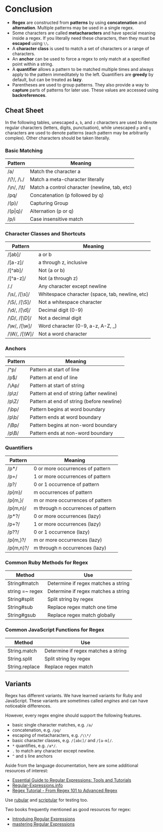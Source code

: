 # Conclusion
* __Regex__ are constructed from __patterns__ by using __concatenation__ and __alternation__. Multiple patterns may be used in a single regex.
* Some characters are called __metacharacters__ and have special meaning inside a regex. If you literally need these characters, then they must be __escaped__ using `\\`.
* A __character class__ is used to match a set of characters or a range of characters.
* An __anchor__ can be used to force a regex to only match at a specified point within a string.
* A __quantifier__ allows a pattern to be matched multiple times and always apply to the pattern immeditately to the left. Quantifiers are __greedy__ by default, but can be treated as __lazy__.
* Parentheses are used to group patterns. They also provide a way to __capture__ parts of patterns for later use. These values are accessed using __backreferences__.

## Cheat Sheet
In the following tables, unescaped `a`, `b`, and `z` characters are used to denote regular characters (letters, digits, punctuation), while unescaped `p` and `q` characters are used to denote patterns (each pattern may be arbitrarily complex). Other characters should be taken literally.

### Basic Matching

| Pattern | Meaning |
| ------- | ------- |
| /a/ | Match the character a |
| /\\?/, /\\./ | Match a meta-character literally |
| /\\n/, /\\t/ | Match a control character (newline, tab, etc) |
| /pq/ | Concatenation (p followed by q) |
| /(p)/ | Capturing Group |
| /(p\\|q)/ | Alternation (p or q) |
| /p/i | Case insensitive match |

### Character Classes and Shortcuts

| Pattern | Meaning |
| ------- | ------- |
| /[ab]/ | a or b |
| /[a-z]/ | a through z, inclusive |
| /[^ab]/ | Not (a or b) |
| /[^a-z]/ | Not (a through z) |
| /./ | Any character except newline |
| /\\s/, /[\\s]/ | Whitespace character (space, tab, newline, etc) |
| /\\S/, /[\\S]/ | Not a whitespace character |
| /\\d/, /[\\d]/ | Decimal digit (0-9) |
| /\\D/, /[\\D]/ | Not a decimal digit |
| /\\w/, /[\\w]/ | Word character (0-9, a-z, A-Z, _) |
| /\\W/, /[\\W]/ | Not a word character |

### Anchors

| Pattern | Meaning |
| ------- | ------- |
| /^p/ | Pattern at start of line |
| /p$/ | Pattern at end of line |
| /\\Ap/ | Pattern at start of string |
| /p\\z/ | Pattern at end of string (after newline) |
| /p\\Z/ | Pattern at end of string (before newline) |
| /\\bp/ | Pattern begins at word boundary |
| /p\\b/ | Pattern ends at word boundary |
| /\\Bp/ | Pattern begins at non-word boundary |
| /p\\B/ | Pattern ends at non-word boundary |

### Quantifiers

| Pattern | Meaning |
| ------- | ------- |
| /p*/ | 0 or more occurrences of pattern |
| /p+/ | 1 or more occurrences of pattern |
| /p?/ | 0 or 1 occurrence of pattern |
| /p{m}/ | m occurrences of pattern |
| /p{m,}/ | m or more occurrences of pattern |
| /p{m,n}/ | m through n occurrences of pattern |
| /p*?/ | 0 or more occurrences (lazy) |
| /p+?/ | 1 or more occurrences (lazy) |
| /p??/ | 0 or 1 occurrence (lazy) |
| /p{m,}?/ | m or more occurrences (lazy) |
| /p{m,n}?/ | m through n occurrences (lazy) |

### Common Ruby Methods for Regex

| Method | Use |
| ------ | --- |
| String#match | Determine if regex matches a string |
| string =~ regex | Determine if regex matches a string |
| String#split | Split string by regex |
| String#sub | Replace regex match one time |
| String#gsub | Replace regex match globally |

### Common JavaScript Functions for Regex

| Method | Use |
| ------ | --- |
| String.match | Determine if regex matches a string |
| String.split | Split string by regex |
| String.replace | Replace regex match |

## Variants
Regex has different variants. We have learned variants for Ruby and JavaScript. These variants are sometimes called _engines_ and can have noticeable differences.

However, every regex engine should support the following features.
* basic single character matches, e.g. `/a/`
* concatenation, e.g. `/pq/`
* escaping of metacharacters, e.g. `/\\*/`
* basic character classes, e.g. `/[abc]/` and `/[a-m]/`.
* `*` quantifies, e.g. `/a*/`.
* `.` to match any character except newline.
* `^` and `$` line anchors

Aside from the language documentation, here are some additional resources of interest:

* [Essential Guide to Regular Expressions: Tools and Tutorials](https://www.smashingmagazine.com/2009/06/essential-guide-to-regular-expressions-tools-tutorials-and-resources/)
* [Regular-Expressions.info](http://www.regular-expressions.info/)
* [Regex Tutorial - From Regex 101 to Advanced Regex](http://www.rexegg.com/)

Use [rubular](http://rubular.com/) and [scriptular](http://scriptular.com/) for testing too.

Two books frequently mentioned as good resources for regex:

* [Introduing Regular Expressions](http://shop.oreilly.com/product/0636920012337.do)
* [mastering Regular Expressions](http://shop.oreilly.com/product/9780596528126.do)